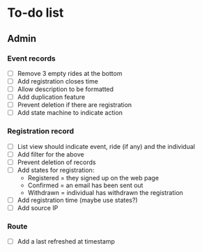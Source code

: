 # To-do list

## Admin

### Event records

 - [ ] Remove 3 empty rides at the bottom
 - [ ] Add registration closes time
 - [ ] Allow description to be formatted
 - [ ] Add duplication feature
 - [ ] Prevent deletion if there are registration
 - [ ] Add state machine to indicate action
 
### Registration record

 - [ ] List view should indicate event, ride (if any) and the individual
 - [ ] Add filter for the above
 - [ ] Prevent deletion of records
 - [ ] Add states for registration:
   - Registered = they signed up on the web page
   - Confirmed = an email has been sent out
   - Withdrawn = individual has withdrawn the registration
 - [ ] Add registration time (maybe use states?)
 - [ ] Add source IP

### Route

 - [ ] Add a last refreshed at timestamp

